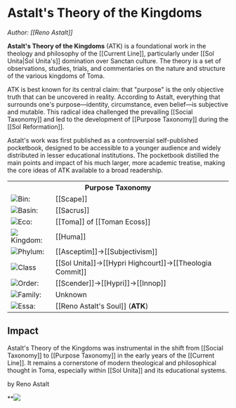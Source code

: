 <!-- wiki-header-section:start -->
# Astalt's Theory of the Kingdoms

_Author: [[Reno Astalt]]_

**Astalt's Theory of the Kingdoms** (ATK) is a foundational work in the theology and philosophy of the [[Current Line]], particularly under [[Sol Unita|Sol Unita's]] domination over Sanctan culture. The theory is a set of observations, studies, trials, and commentaries on the nature and structure of the various kingdoms of Toma.

ATK is best known for its central claim: that "purpose" is the only objective truth that can be uncovered in reality. According to Astalt, everything that surrounds one's purpose—identity, circumstance, even belief—is subjective and mutable. This radical idea challenged the prevailing [[Social Taxonomy]] and led to the development of [[Purpose Taxonomy]] during the [[Sol Reformation]].

Astalt's work was first published as a controversial self-published pocketbook, designed to be accessible to a younger audience and widely distributed in lesser educational institutions. The pocketbook distilled the main points and impact of his much larger, more academic treatise, making the core ideas of ATK available to a broad readership.

<!-- wiki-header-section:end -->

<!-- taxonomy-table-section:start -->
<div class="taxonomy-table">
  <table>
    <tr>
      <th colspan="3">Purpose Taxonomy</th>
    </tr>
    <tr>
      <td class="taxon-label"><img src="svg/bin.svg" class="taxon-icon">Bin:</td>
      <td class="taxon-content" colspan="2">[[Scape]]</td>
    </tr>
    <tr>
      <td class="taxon-label"><img src="svg/basin.svg" class="taxon-icon">Basin:</td>
      <td class="taxon-content" colspan="2">[[Sacrus]]</td>
    </tr>
    <tr>
      <td class="taxon-label"><img src="svg/eco.svg" class="taxon-icon">Eco:</td>
      <td class="taxon-content" colspan="2">[[Toma]] of [[Toman Ecoss]]</td>
    </tr>
    <tr>
      <td class="taxon-label"><img src="svg/kingdom.svg" class="taxon-icon">Kingdom:</td>
      <td class="taxon-content" colspan="2">[[Huma]]</td>
    </tr>
    <tr>
      <td class="taxon-label"><img src="svg/phylum.svg" class="taxon-icon">Phylum:</td>
      <td class="taxon-content" colspan="2">[[Asceptim]]->[[Subjectivism]]</td>
    </tr>
    <tr>
      <td class="taxon-label"><img src="svg/class.svg" class="taxon-icon">Class</td>
      <td class="taxon-content" colspan="2">[[Sol Unita]]->[[Hypri Highcourt]]->[[Theologia Commit]]</td>
    </tr>
    <tr>
      <td class="taxon-label"><img src="svg/order.svg" class="taxon-icon">Order:</td>
      <td class="taxon-content" colspan="2">[[Scender]]->[[Hypri]]->[[Innop]]</td>
    </tr>
    <tr>
      <td class="taxon-label"><img src="svg/family.svg" class="taxon-icon">Family:</td>
      <td class="taxon-content" colspan="2">Unknown</td>
    </tr>
     <tr>
      <td class="taxon-label"><img src="svg/essa.svg" class="taxon-icon">Essa:</td>
      <td class="taxon-content" colspan="2">[[Reno Astalt's Soul]] (<strong>ATK</strong>)</td>
    </tr>
  </table>
</div>
<!-- taxonomy-table-section:end -->

<!-- ## Main Points

- Purpose is the only objective truth; all else is subjective.
- The kingdoms of Toma are best understood through the lens of purpose, not merely social structure.
- The pursuit of one's purpose is central to personal and societal fulfillment.

1. The taxonomy of society should reflect the underlying purposes of its members, rather than arbitrary social categories.
2. Arbitrary social categories are used to reflect the underlying purposes of its members.
3. Arbitrary social categories represent a traditional perspective of the underlying purposes of its members.
4. Tradition is a set of solutions for which we have forgotten the problems.
-->
## Impact

Astalt's Theory of the Kingdoms was instrumental in the shift from [[Social Taxonomy]] to [[Purpose Taxonomy]] in the early years of the [[Current Line]]. It remains a cornerstone of modern theological and philosophical thought in Toma, especially within [[Sol Unita]] and its educational systems.

<!-- not-for-live-publishing:start -->
<!-- obsidian-pull:start -->
by Reno Astalt

**![](https://lh7-us.googleusercontent.com/docsz/AD_4nXefM5plOZFFYW0iqmbgBmeEm-LpCSx4Ej3s6B6-0_aygcvyGT6IFGHsSJEyPilyFBmNHLzq4BTCDDxE3ySSvDrcoOhOxQE22M2jwZ-Oy1tBFjTuNCfuc-wbkKFhBZcpBjY9QSV5bfdYr9AUy3RZxNkNLhnU?key=VibkK4H4640DtVhHjMtg-A)















<!-- obsidian-pull:end -->
<!-- not-for-live-publishing:end -->